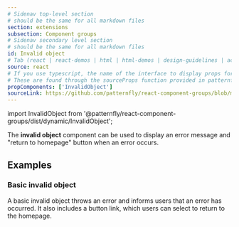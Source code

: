 ```yaml
---
# Sidenav top-level section
# should be the same for all markdown files
section: extensions
subsection: Component groups
# Sidenav secondary level section
# should be the same for all markdown files
id: Invalid object
# Tab (react | react-demos | html | html-demos | design-guidelines | accessibility)
source: react
# If you use typescript, the name of the interface to display props for
# These are found through the sourceProps function provided in patternfly-docs.source.js
propComponents: ['InvalidObject']
sourceLink: https://github.com/patternfly/react-component-groups/blob/main/packages/module/patternfly-docs/content/extensions/component-groups/examples/InvalidObject/InvalidObject.md
---
```


import InvalidObject from '@patternfly/react-component-groups/dist/dynamic/InvalidObject';

The **invalid object** component can be used to display an error message and "return to homepage" button when an error occurs.

## Examples

### Basic invalid object 

A basic invalid object throws an error and informs users that an error has occurred. It also includes a button link, which users can select to return to the homepage.  

```js file="./InvalidObjectExample.tsx"

```